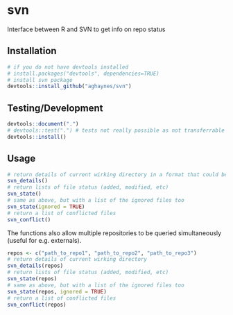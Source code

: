 # svn
Interface between R and SVN to get info on repo status

## Installation
``` R
# if you do not have devtools installed
# install.packages("devtools", dependencies=TRUE)
# install svn package
devtools::install_github("aghaynes/svn")
```

## Testing/Development 
``` R
devtools::document(".")
# devtools::test(".") # tests not really possible as not transferrable to other machines
devtools::install()
```

## Usage
``` R
# return details of current wirking directory in a format that could be used in a report
svn_details()
# return lists of file status (added, modified, etc)
svn_state()
# same as above, but with a list of the ignored files too
svn_state(ignored = TRUE)
# return a list of conflicted files
svn_conflict()
```
The functions also allow multiple repositories to be queried simultaneously (useful for e.g. externals).
``` R
repos <- c("path_to_repo1", "path_to_repo2", "path_to_repo3")
# return details of current wirking directory
svn_details(repos)
# return lists of file status (added, modified, etc)
svn_state(repos)
# same as above, but with a list of the ignored files too
svn_state(repos, ignored = TRUE)
# return a list of conflicted files
svn_conflict(repos)
```


